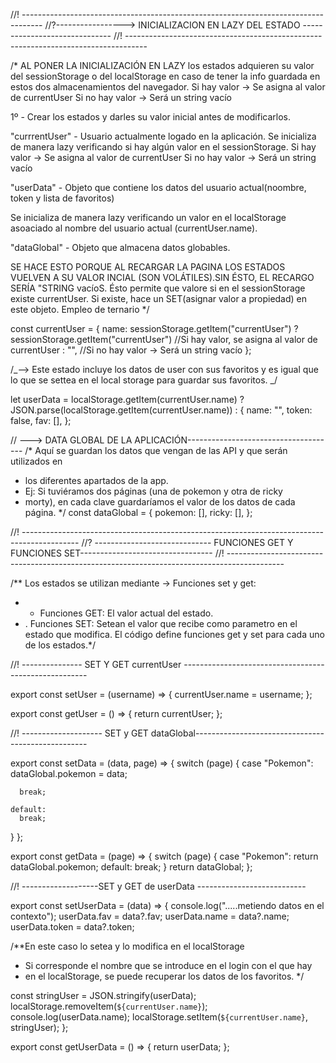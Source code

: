//! -----------------------------------------------------------------------------------
//?-----------------> INICIALIZACION EN LAZY DEL ESTADO ------------------------------
//! -----------------------------------------------------------------------------------

/\* AL PONER LA INICIALIZACIÓN EN LAZY los estados adquieren su valor del
sessionStorage o del localStorage en caso de tener la info guardada en
estos dos almacenamientos del navegador.
Si hay valor -> Se asigna al valor de currentUser
Si no hay valor -> Será un string vacío

1º - Crear los estados y darles su valor inicial antes de modificarlos.

"currrentUser" - Usuario actualmente logado en la aplicación.
Se inicializa de manera lazy verificando si hay algún valor en el
sessionStorage.
Si hay valor -> Se asigna al valor de currentUser
Si no hay valor -> Será un string vacío

"userData" - Objeto que contiene los datos del usuario actual(noombre, token y lista
de favoritos)

Se inicializa de manera lazy verificando un valor en el localStorage asoaciado
al nombre del usuario actual (currentUser.name).

"dataGlobal" - Objeto que almacena datos globables.

SE HACE ESTO PORQUE AL RECARGAR LA PAGINA LOS ESTADOS VUELVEN A SU VALOR INCIAL
(SON VOLÁTILES).SIN ÉSTO, EL RECARGO SERÍA "STRING vacíoS.
Ésto permite que valore si en el sessionStorage existe currentUser.
Si existe, hace un SET(asignar valor a propiedad) en este objeto.
Empleo de ternario \*/

const currentUser = {
name: sessionStorage.getItem("currentUser")
? sessionStorage.getItem("currentUser") //Si hay valor, se asigna al valor de currentUser
: "", //Si no hay valor -> Será un string vacío
};

/_--> Este estado incluye los datos de user con sus favoritos y es
igual que lo que se settea en el local storage para guardar sus favoritos. _/

let userData = localStorage.getItem(currentUser.name)
? JSON.parse(localStorage.getItem(currentUser.name))
: {
name: "",
token: false,
fav: [],
};

// ---> DATA GLOBAL DE LA APLICACIÓN-------------------------------------
/\* Aquí se guardan los datos que vengan de las API y que serán utilizados en

- los diferentes apartados de la app.
- Ej: Si tuviéramos dos páginas (una de pokemon y otra de ricky
- morty), en cada clave guardaríamos el valor de los datos de cada página.
  \*/
  const dataGlobal = {
  pokemon: [],
  ricky: [],
  };

//! --------------------------------------------------------------------------------------------
//? ----------------------------- FUNCIONES GET Y FUNCIONES SET---------------------------------
//! --------------------------------------------------------------------------------------------

/\*\* Los estados se utilizan mediante -> Funciones set y get:

- - Funciones GET: El valor actual del estado.
- . Funciones SET: Setean el valor que recibe como parametro en el estado que modifica.
  El código define funciones get y set para cada uno de los estados.\*/

//! --------------- SET Y GET currentUser ------------------------------------------------------

export const setUser = (username) => {
currentUser.name = username;
};

export const getUser = () => {
return currentUser;
};

//! -------------------- SET y GET dataGlobal---------------------------------------------------

export const setData = (data, page) => {
switch (page) {
case "Pokemon":
dataGlobal.pokemon = data;

      break;

    default:
      break;

}
};

export const getData = (page) => {
switch (page) {
case "Pokemon":
return dataGlobal.pokemon;
default:
break;
}
return dataGlobal;
};

//! -------------------SET y GET de userData ---------------------------

export const setUserData = (data) => {
console.log(".....metiendo datos en el contexto");
userData.fav = data?.fav;
userData.name = data?.name;
userData.token = data?.token;

/\*\*En este caso lo setea y lo modifica en el localStorage

- Si corresponde el nombre que se introduce en el login con el que hay
- en el localStorage, se puede recuperar los datos de los favoritos. \*/

const stringUser = JSON.stringify(userData);
localStorage.removeItem(`${currentUser.name}`);
console.log(userData.name);
localStorage.setItem(`${currentUser.name}`, stringUser);
};

export const getUserData = () => {
return userData;
};
